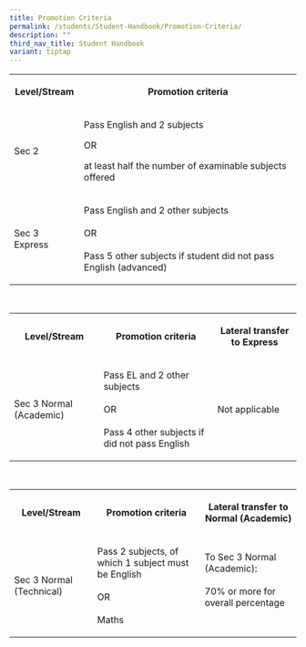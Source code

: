 ```yaml
---
title: Promotion Criteria
permalink: /students/Student-Handbook/Promotion-Criteria/
description: ""
third_nav_title: Student Handbook
variant: tiptap
---
```

<table style="minWidth: 50px">
<colgroup>
<col>
<col>
</colgroup>
<tbody>
<tr>
<th rowspan="1" colspan="1">
<p>Level/Stream</p>
</th>
<th rowspan="1" colspan="1">
<p>Promotion criteria</p>
</th>
</tr>
<tr>
<td rowspan="1" colspan="1">
<p>Sec 2</p>
</td>
<td rowspan="1" colspan="1">
<p>Pass English and 2 subjects</p>
<p>OR</p>
<p>at least half the number of examinable subjects offered</p>
</td>
</tr>
<tr>
<td rowspan="1" colspan="1">
<p>Sec 3 Express</p>
</td>
<td rowspan="1" colspan="1">
<p>Pass English and 2 other subjects
<br>
<br>OR
<br>
<br>Pass 5 other subjects if student did not pass English (advanced)</p>
</td>
</tr>
</tbody>
</table>
<p>
<br>
</p>
<table style="minWidth: 75px">
<colgroup>
<col>
<col>
<col>
</colgroup>
<tbody>
<tr>
<th rowspan="1" colspan="1">
<p>Level/Stream</p>
</th>
<th rowspan="1" colspan="1">
<p>Promotion criteria</p>
</th>
<th rowspan="1" colspan="1">
<p>Lateral transfer to Express</p>
</th>
</tr>
<tr>
<td rowspan="1" colspan="1">
<p>Sec 3 Normal (Academic)</p>
</td>
<td rowspan="1" colspan="1">
<p>Pass EL and 2 other subjects
<br>
<br>OR
<br>
<br>Pass 4 other subjects if did not pass English</p>
</td>
<td rowspan="1" colspan="1">
<p>Not applicable</p>
</td>
</tr>
</tbody>
</table>
<p>
<br>
</p>
<table style="minWidth: 75px">
<colgroup>
<col>
<col>
<col>
</colgroup>
<tbody>
<tr>
<th rowspan="1" colspan="1">
<p>Level/Stream</p>
</th>
<th rowspan="1" colspan="1">
<p>Promotion criteria</p>
</th>
<th rowspan="1" colspan="1">
<p>Lateral transfer to Normal (Academic)</p>
</th>
</tr>
<tr>
<td rowspan="1" colspan="1">
<p>Sec 3 Normal (Technical)</p>
</td>
<td rowspan="1" colspan="1">
<p>Pass 2 subjects, of which 1 subject must be English
<br>
<br>OR
<br>
<br>Maths</p>
</td>
<td rowspan="1" colspan="1">
<p>To Sec 3 Normal (Academic):
<br>
<br>70% or more for overall percentage
<br>
<br>
</p>
</td>
</tr>
</tbody>
</table>
<p></p>